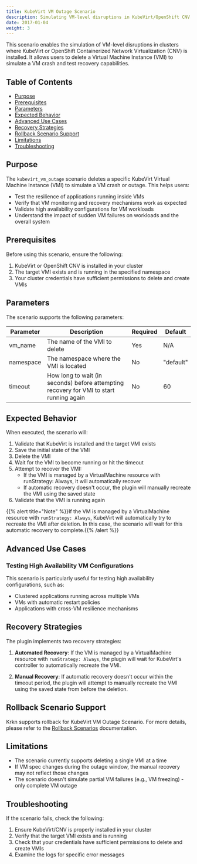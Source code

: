 ```yaml
---
title: KubeVirt VM Outage Scenario
description: Simulating VM-level disruptions in KubeVirt/OpenShift CNV environments
date: 2017-01-04
weight: 3
---
```


This scenario enables the simulation of VM-level disruptions in clusters where KubeVirt or OpenShift Containerized Network Virtualization (CNV) is installed. It allows users to delete a Virtual Machine Instance (VMI) to simulate a VM crash and test recovery capabilities.

## Table of Contents

- [Purpose](#purpose)
- [Prerequisites](#prerequisites)
- [Parameters](#parameters)
- [Expected Behavior](#expected-behavior)
- [Advanced Use Cases](#advanced-use-cases)
- [Recovery Strategies](#recovery-strategies)
- [Rollback Scenario Support](#rollback-scenario-support)
- [Limitations](#limitations)
- [Troubleshooting](#troubleshooting)


## Purpose

The `kubevirt_vm_outage` scenario deletes a specific KubeVirt Virtual Machine Instance (VMI) to simulate a VM crash or outage. This helps users:

- Test the resilience of applications running inside VMs
- Verify that VM monitoring and recovery mechanisms work as expected
- Validate high availability configurations for VM workloads
- Understand the impact of sudden VM failures on workloads and the overall system

## Prerequisites

Before using this scenario, ensure the following:

1. KubeVirt or OpenShift CNV is installed in your cluster
2. The target VMI exists and is running in the specified namespace
3. Your cluster credentials have sufficient permissions to delete and create VMIs

## Parameters

The scenario supports the following parameters:

| Parameter | Description | Required | Default |
|-----------|-------------|----------|---------|
| vm_name | The name of the VMI to delete | Yes | N/A |
| namespace | The namespace where the VMI is located | No | "default" |
| timeout | How long to wait (in seconds) before attempting recovery for VMI to start running again | No | 60 |

## Expected Behavior

When executed, the scenario will:

1. Validate that KubeVirt is installed and the target VMI exists
2. Save the initial state of the VMI
3. Delete the VMI
4. Wait for the VMI to become running or hit the timeout
5. Attempt to recover the VMI:
   - If the VMI is managed by a VirtualMachine resource with runStrategy: Always, it will automatically recover
   - If automatic recovery doesn't occur, the plugin will manually recreate the VMI using the saved state
6. Validate that the VMI is running again

{{% alert title="Note" %}}If the VM is managed by a VirtualMachine resource with `runStrategy: Always`, KubeVirt will automatically try to recreate the VMI after deletion. In this case, the scenario will wait for this automatic recovery to complete.{{% /alert %}}

## Advanced Use Cases

### Testing High Availability VM Configurations

This scenario is particularly useful for testing high availability configurations, such as:

- Clustered applications running across multiple VMs
- VMs with automatic restart policies
- Applications with cross-VM resilience mechanisms


## Recovery Strategies

The plugin implements two recovery strategies:

1. **Automated Recovery**: If the VM is managed by a VirtualMachine resource with `runStrategy: Always`, the plugin will wait for KubeVirt's controller to automatically recreate the VMI.

2. **Manual Recovery**: If automatic recovery doesn't occur within the timeout period, the plugin will attempt to manually recreate the VMI using the saved state from before the deletion.

## Rollback Scenario Support

Krkn supports rollback for KubeVirt VM Outage Scenario. For more details, please refer to the [Rollback Scenarios](../../rollback-scenarios/_index.md) documentation.

## Limitations

- The scenario currently supports deleting a single VMI at a time
- If VM spec changes during the outage window, the manual recovery may not reflect those changes
- The scenario doesn't simulate partial VM failures (e.g., VM freezing) - only complete VM outage

## Troubleshooting

If the scenario fails, check the following:

1. Ensure KubeVirt/CNV is properly installed in your cluster
2. Verify that the target VMI exists and is running
3. Check that your credentials have sufficient permissions to delete and create VMIs
4. Examine the logs for specific error messages
